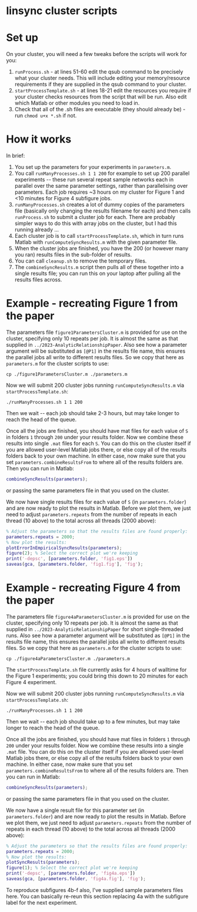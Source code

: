 # linsync cluster scripts

# Set up

On your cluster, you will need a few tweaks before the scripts will work for you:

1. `runProcess.sh` - at lines 51-60 edit the qsub command to be precisely what your cluster needs. This will include editing your memory/resource requirements if they are supplied in the qsub command to your cluster.
1. `startProcessTemplate.sh` - at lines 18-21 edit the resources you require if your cluster checks resources from the script that will be run. Also edit which Matlab or other modules you need to load in.
1. Check that all of the .sh files are executable (they should already be) - run `chmod u+x *.sh` if not.

# How it works

In brief:
1. You set up the parameters for your experiments in `parameters.m`.
1. You call `runManyProcesses.sh 1 1 200` for example to set up 200 parallel experiments -- these run several repeat sample networks each in parallel over the same parameter settings, rather than parallelising over parameters. Each job requires ~3 hours on my cluster for Figure 1 and <10 minutes for Figure 4 subfigure jobs.
1. `runManyProcesses.sh` creates a lot of dummy copies of the parameters file (basically only changing the results filename for each) and then calls `runProcess.sh` to submit a cluster job for each. There are probably simpler ways to do this with array jobs on the cluster, but I had this running already ...
1. Each cluster job is to call `startProcessTemplate.sh`, which in turn runs Matlab with `runComputeSyncResults.m` with the given parameter file.
1. When the cluster jobs are finished, you have the 200 (or however many you ran) results files in the sub-folder of results.
1. You can call `cleanup.sh` to remove the temporary files.
1. The `combineSyncResults.m` script then pulls all of these together into a single results file; you can run this on your laptop after pulling all the results files across.

# Example - recreating Figure 1 from the paper

The parameters file `figure1ParametersCluster.m` is provided for use on the cluster, specifying only 10 repeats per job.
It is almost the same as that supplied in `../2023-AnalyticRelationshipPaper`.
Also see how a parameter argument will be substituted as `[@P1]` in the results file name, this ensures the parallel jobs all write to different results files.
So we copy that here as `parameters.m` for the cluster scripts to use:
```shell
cp ./figure1ParametersCluster.m ./parameters.m
```

Now we will submit 200 cluster jobs running `runComputeSyncResults.m` via `startProcessTemplate.sh`:
```shell
./runManyProcesses.sh 1 1 200
```

Then we wait -- each job should take 2-3 hours, but may take longer to reach the head of the queue.

Once all the jobs are finished, you should have mat files for each value of `S` in folders `1` through `200`
under your results folder.
Now we combine these results into single `.mat` files for each `S`.
You can do this on the cluster itself if you are allowed user-level Matlab jobs there, or else copy all of the 
results folders back to your own machine.
In either case, now make sure that you set `parameters.combineResultsFrom` to where all of the results folders are.
Then you can run in Matlab:
```matlab
combineSyncResults(parameters);
```
or passing the same parameters file in that you used on the cluster.

We now have single results files for each value of `S` (in `parameters.folder`) and are now ready to
plot the results in Matlab.
Before we plot them, we just need to adjust `parameters.repeats` from the number of repeats
in each thread (10 above) to the total across all threads (2000 above):

```matlab
% Adjust the parameters so that the results files are found properly:
parameters.repeats = 2000;
% Now plot the results:
plotErrorInEmpiricalSyncResults(parameters);
figure(2); % Select the correct plot we're keeping
print('-depsc', [parameters.folder, 'fig1.eps'])
saveas(gca, [parameters.folder, 'fig1.fig'], 'fig');
```

# Example - recreating Figure 4 from the paper

The parameters file `figure4aParametersCluster.m` is provided for use on the cluster, specifying only 10 repeats per job.
It is almost the same as that supplied in `../2023-AnalyticRelationshipPaper` for short single-threaded runs.
Also see how a parameter argument will be substituted as `[@P1]` in the results file name, this ensures the parallel jobs all write to different results files.
So we copy that here as `parameters.m` for the cluster scripts to use:
```shell
cp ./figure4aParametersCluster.m ./parameters.m
```

The `startProcessTemplate.sh` file currently asks for 4 hours of walltime for the Figure 1 experiments; you could bring this down to 20 minutes for each Figure 4 experiment.

Now we will submit 200 cluster jobs running `runComputeSyncResults.m` via `startProcessTemplate.sh`:
```shell
./runManyProcesses.sh 1 1 200
```

Then we wait -- each job should take up to a few minutes, but may take longer to reach the head of the queue.

Once all the jobs are finished, you should have mat files in folders `1` through `200`
under your results folder.
Now we combine these results into a single `.mat` file.
You can do this on the cluster itself if you are allowed user-level Matlab jobs there, or else copy all of the 
results folders back to your own machine.
In either case, now make sure that you set `parameters.combineResultsFrom` to where all of the results folders are.
Then you can run in Matlab:
```matlab
combineSyncResults(parameters);
```
or passing the same parameters file in that you used on the cluster.

We now have a single result file for this parameter set (in `parameters.folder`) and are now ready to
plot the results in Matlab.
Before we plot them, we just need to adjust `parameters.repeats` from the number of repeats
in each thread (10 above) to the total across all threads (2000 above):

```matlab
% Adjust the parameters so that the results files are found properly:
parameters.repeats = 2000;
% Now plot the results:
plotSyncResults(parameters);
figure(1); % Select the correct plot we're keeping
print('-depsc', [parameters.folder, 'fig4a.eps'])
saveas(gca, [parameters.folder, 'fig4a.fig'], 'fig');
```

To reproduce subfigures 4b-f also, I've supplied sample parameters files here.
You can basically re-reun this section replacing 4a with the subfigure label for the next experiment.
